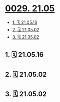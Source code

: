 # [0029. 21.05](https://github.com/tnotesjs/TNotes.footprints/tree/main/notes/0029.%2021.05)

<!-- region:toc -->

- [1. 🗓 21.05.16](#1--210516)
- [2. 🗓 21.05.02](#2--210502)
- [3. 🗓 21.05.02](#3--210502)

<!-- endregion:toc -->

## 1. 🗓 21.05.16

<Footprints :times="[2021, 5, 16, 16, 21]">
  <template #text-area>
    <p>落枕，一觉醒来！</p>
    <p>霍金同款脖子，你值得拥有。</p>
  </template>
</Footprints>

## 2. 🗓 21.05.02

<Footprints :times="[2021, 5, 2, 17, 50]">
  <template #text-area>
    <p>俩百米冲刺选手</p>
    <p>下公交后</p>
    <p>全程跑</p>
  </template>
  <template #image-list="{ openModal }">
    <img src="https://cdn.jsdelivr.net/gh/tnotesjs/imgs@main/2025-02-16-13-25-19.png" @click="openModal(0)"/>
    <img src="https://cdn.jsdelivr.net/gh/tnotesjs/imgs@main/2025-02-16-13-25-24.png" @click="openModal(1)"/>
    <img src="https://cdn.jsdelivr.net/gh/tnotesjs/imgs@main/2025-02-16-13-25-30.png" @click="openModal(2)"/>
    <img src="https://cdn.jsdelivr.net/gh/tnotesjs/imgs@main/2025-02-16-13-25-35.png" @click="openModal(3)"/>
  </template>
</Footprints>

## 3. 🗓 21.05.02

<Footprints :times="[2021, 5, 2, 12, 43]">
  <template #text-area>
    <p>这📸 技术，可还行</p>
  </template>
  <template #image-list="{ openModal }">
    <img src="https://cdn.jsdelivr.net/gh/tnotesjs/imgs@main/2025-02-16-13-26-24.png" @click="openModal(0)"/>
  </template>
</Footprints>
